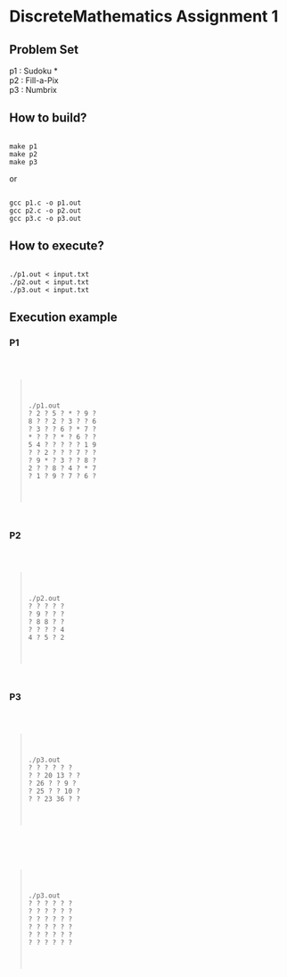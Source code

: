 # DiscreteMathematics Assignment 1  

## Problem Set  
p1 : Sudoku *  
p2 : Fill-a-Pix  
p3 : Numbrix  

## How to build?
<pre><code>
make p1  
make p2  
make p3  
</code></pre>
or
<pre><code>
gcc p1.c -o p1.out  
gcc p2.c -o p2.out  
gcc p3.c -o p3.out  
</code></pre>

## How to execute?
<pre><code>
./p1.out < input.txt  
./p2.out < input.txt  
./p3.out < input.txt  
</code></pre>

## Execution example
### P1
<pre><code>
  <blockquote>
    <p>./p1.out
? 2 ? 5 ? * ? 9 ?
8 ? ? 2 ? 3 ? ? 6
? 3 ? ? 6 ? * 7 ?
* ? ? ? * ? 6 ? ?
5 4 ? ? ? ? ? 1 9
? ? 2 ? ? ? 7 ? ?
? 9 * ? 3 ? ? 8 ?
2 ? ? 8 ? 4 ? * 7
? 1 ? 9 ? 7 ? 6 ?</p>
  </blockquote>
</code></pre>

### P2
<pre><code>
  <blockquote>
    <p>./p2.out
? ? ? ? ?
? 9 ? ? ?
? 8 8 ? ?
? ? ? ? 4
4 ? 5 ? 2</p>
  </blockquote>
</code></pre>


### P3
<pre><code>
  <blockquote>
    <p>./p3.out
? ? ? ? ? ?
? ? 20 13 ? ?
? 26 ? ? 9 ?
? 25 ? ? 10 ?
? ? 23 36 ? ?</p>
  </blockquote>
</code></pre>

<pre><code>
  <blockquote>
    <p>./p3.out
? ? ? ? ? ?
? ? ? ? ? ?
? ? ? ? ? ?
? ? ? ? ? ?
? ? ? ? ? ?
? ? ? ? ? ?</p>
  </blockquote>
</code></pre>
